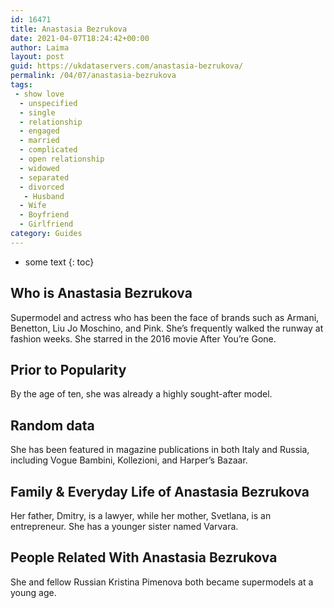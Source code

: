 ```yaml
---
id: 16471
title: Anastasia Bezrukova
date: 2021-04-07T18:24:42+00:00
author: Laima
layout: post
guid: https://ukdataservers.com/anastasia-bezrukova/
permalink: /04/07/anastasia-bezrukova
tags:
 - show love
  - unspecified
  - single
  - relationship
  - engaged
  - married
  - complicated
  - open relationship
  - widowed
  - separated
  - divorced
   - Husband
  - Wife
  - Boyfriend
  - Girlfriend
category: Guides
---
```


* some text
{: toc}


## Who is Anastasia Bezrukova
                  
                  
                  
Supermodel and actress who has been the face of brands such as Armani, Benetton, Liu Jo Moschino, and Pink. She&#8217;s frequently walked the runway at fashion weeks. She starred in the 2016 movie After You&#8217;re Gone. 
                  
              
            
              
            
                
                
                
## Prior to Popularity
                  
                  
                  
By the age of ten, she was already a highly sought-after model. 
                  
              
            
              
            
                
                
                
## Random data
                  
                  
                  
She has been featured in magazine publications in both Italy and Russia, including Vogue Bambini, Kollezioni, and Harper&#8217;s Bazaar. 
                  
              
            
              
            
                
                
                
## Family & Everyday Life of Anastasia Bezrukova
                  
                  
                  
Her father, Dmitry, is a lawyer, while her mother, Svetlana, is an entrepreneur. She has a younger sister named Varvara. 
                  
              
            
              
            
                
                
                
## People Related With Anastasia Bezrukova
                  
                  
                  
She and fellow Russian Kristina Pimenova both became supermodels at a young age. 
                  
              
            
              
            
                
              
            
              
              
            
            
              
            
          
          
          